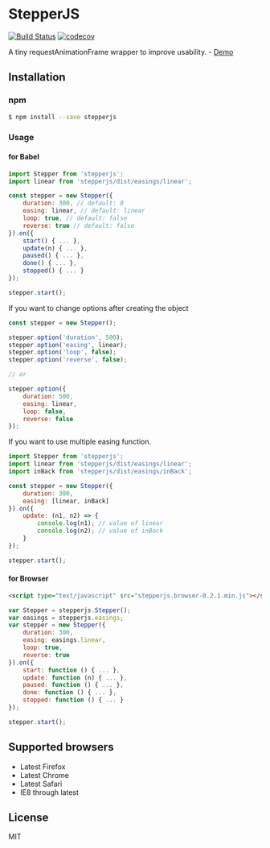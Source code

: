 # StepperJS
[![Build Status](https://travis-ci.org/UYEONG/stepperjs.svg?branch=master)](https://travis-ci.org/UYEONG/stepperjs)
[![codecov](https://codecov.io/gh/UYEONG/stepperjs/graph/badge.svg?token=Eg1MUAW9he)](https://codecov.io/gh/UYEONG/stepperjs)


A tiny requestAnimationFrame wrapper to improve usability.  - [Demo](https://uyeong.github.io/stepperjs/)

## Installation

### npm

```bash
$ npm install --save stepperjs
```

### Usage

#### for Babel

```js
import Stepper from 'stepperjs';
import linear from 'stepperjs/dist/easings/linear';

const stepper = new Stepper({
    duration: 300, // default: 0
    easing: linear, // default: linear
    loop: true, // default: false
    reverse: true // default: false
}).on({
    start() { ... },
    update(n) { ... },
    paused() { ... },
    done() { ... },
    stopped() { ... }
});

stepper.start();
```

If you want to change options after creating the object

```js
const stepper = new Stepper();

stepper.option('duration', 500);
stepper.option('easing', linear);
stepper.option('loop', false);
stepper.option('reverse', false);

// or

stepper.option({
    duration: 500,
    easing: linear,
    loop: false,
    reverse: false
});

```

If you want to use multiple easing function.

```js
import Stepper from 'stepperjs';
import linear from 'stepperjs/dist/easings/linear';
import inBack from 'stepperjs/dist/easings/inBack';

const stepper = new Stepper({
    duration: 300,
    easing: [linear, inBack]
}).on({
    update: (n1, n2) => {
        console.log(n1); // value of linear
        console.log(n2); // value of inBack
    }
});

stepper.start();
```

#### for Browser

```html
<script type="text/javascript" src="stepperjs.browser-0.2.1.min.js"></script>
```

```js
var Stepper = stepperjs.Stepper();
var easings = stepperjs.easings;
var stepper = new Stepper({
    duration: 300,
    easing: easings.linear,
    loop: true,
    reverse: true
}).on({
    start: function () { ... },
    update: function (n) { ... },
    paused: function () { ... },
    done: function () { ... },
    stopped: function () { ... }
});

stepper.start();
```

## Supported browsers

 - Latest Firefox
 - Latest Chrome
 - Latest Safari
 - IE8 through latest

## License

MIT
